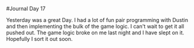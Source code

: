 #Journal Day 17

Yesterday was a great Day. I had a lot of fun pair programming with Dustin and then implementing the bulk of the game logic. I can't wait to get it all pushed out. The game logic broke on me last night and I have slept on it. Hopefully I sort it out soon.
